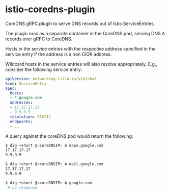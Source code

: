 # istio-coredns-plugin

CoreDNS gRPC plugin to serve DNS records out of Istio ServiceEntries.

The plugin runs as a separate container in the CoreDNS pod, serving DNS A
records over gRPC to CoreDNS.

Hosts in the service entries with the respective address specified in the
service entry if the address is a non CIDR address.

Wildcard hosts in the service entries will also resolve appropriately.
E.g., consider the following service entry:

```yaml
apiVersion: networking.istio.io/v1alpha3
kind: ServiceEntry
spec:
  hosts:
  - *.google.com
  addresses:
  - 17.17.17.17
  - 9.9.9.9
  resolution: STATIC
  endpoints:
  - ...
```

A query against the coreDNS pod would return the following:

```bash
$ dig +short @<coreDNSIP> A maps.google.com
17.17.17.17
9.9.9.9

$ dig +short @<coreDNSIP> A mail.google.com
17.17.17.17
9.9.9.9

$ dig +short @<coreDNSIP> A google.com
 # no response
```
